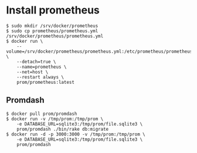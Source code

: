 # Install prometheus

    $ sudo mkdir /srv/docker/prometheus
    $ sudo cp prometheus/prometheus.yml /srv/docker/prometheus/prometheus.yml
    $ docker run \
        --volume=/srv/docker/prometheus/prometheus.yml:/etc/prometheus/prometheus.yml \
        --detach=true \
        --name=prometheus \
        --net=host \
        --restart always \
        prom/prometheus:latest

## Promdash

    $ docker pull prom/promdash
    $ docker run -v /tmp/prom:/tmp/prom \
        -e DATABASE_URL=sqlite3:/tmp/prom/file.sqlite3 \
        prom/promdash ./bin/rake db:migrate
    $ docker run -d -p 3000:3000 -v /tmp/prom:/tmp/prom \
        -e DATABASE_URL=sqlite3:/tmp/prom/file.sqlite3 \
        prom/promdash
